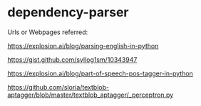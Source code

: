 # dependency-parser

Urls or Webpages referred:

https://explosion.ai/blog/parsing-english-in-python

https://gist.github.com/syllog1sm/10343947

https://explosion.ai/blog/part-of-speech-pos-tagger-in-python

https://github.com/sloria/textblob-aptagger/blob/master/textblob_aptagger/_perceptron.py